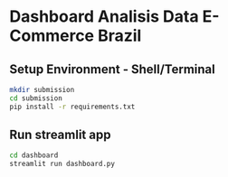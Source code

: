 # Dashboard Analisis Data E-Commerce Brazil

## Setup Environment - Shell/Terminal

```bash
mkdir submission
cd submission
pip install -r requirements.txt
```

## Run streamlit app

```bash
cd dashboard
streamlit run dashboard.py
```
